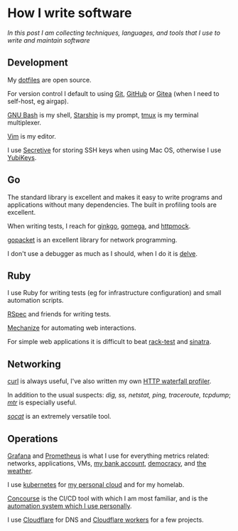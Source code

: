 # How I write software

_In this post I am collecting techniques, languages, and tools that I use to
write and maintain software_

## Development

My [dotfiles](https://github.com/tlwr/dotfiles) are open source.

For version control I default to using
[Git](https://git-scm.com),
[GitHub](https://www.github.com/tlwr)
or [Gitea](https://gitea.io/) (when I need to self-host, eg airgap).

[GNU Bash](https://www.gnu.org/software/bash/) is my shell,
[Starship](https://starship.rs) is my prompt,
[tmux](https://github.com/tmux/tmux) is my terminal multiplexer.

[Vim](https://www.vim.org) is my editor.

I use [Secretive](https://github.com/maxgoedjen/secretive) for storing SSH keys
when using Mac OS, otherwise I use [YubiKeys](https://www.yubico.com).

## Go

The standard library is excellent and makes it easy to write programs and
applications without many dependencies. The built in profiling tools are excellent.

When writing tests, I reach for [ginkgo](https://onsi.github.io/ginkgo/),
[gomega](https://onsi.github.io/gomega/), and
[httpmock](https://github.com/jarcoal/httpmock).

[gopacket](https://github.com/google/gopacket) is an excellent library for
network programming.

I don't use a debugger as much as I should, when I do it is
[delve](https://github.com/go-delve/delve).

## Ruby

I use Ruby for writing tests (eg for infrastructure configuration) and small
automation scripts.

[RSpec](https://rspec.info) and friends for writing tests.

[Mechanize](https://github.com/sparklemotion/mechanize) for automating web
interactions.

For simple web applications it is difficult to beat
[rack-test](https://github.com/rack/rack-test) and
[sinatra](https://sinatrarb.com).

## Networking

[curl](https://curl.se) is always useful, I've also written my own [HTTP
waterfall profiler](https://github.com/tlwr/operator-tools#http).

In addition to the usual suspects:
_dig, ss, netstat, ping, traceroute, tcpdump_;
[_mtr_](https://www.bitwizard.nl/mtr/) is especially useful.

[_socat_](https://linux.die.net/man/1/socat) is an extremely versatile tool.

## Operations

[Grafana](https://grafana.com) and [Prometheus](https://prometheus.io)
is what I use for everything metrics related:
networks, applications, VMs,
[my bank account](https://github.com/tlwr/monzo-exporter), 
[democracy](https://github.com/tlwr/petitions-exporter),
and [the weather](https://github.com/tlwr/weather-exporter).

I use [kubernetes](https://kubernetes.io) for [my personal
cloud](https://www.tobys.cloud) and for my homelab.

[Concourse](https://concourse-ci.org)
is the CI/CD tool with which I am most familiar, and is the
[automation system which I use personally](https://concourse.tobys.cloud).

I use
[Cloudflare](https://cloudflare.com) for DNS
and [Cloudflare workers](https://workers.cloudflare.com) for a few projects.
